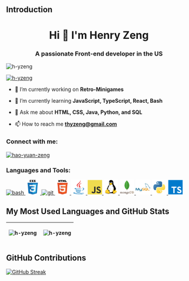 ## Introduction

<h1 align="center">Hi 👋 I'm Henry Zeng</h1>
<h3 align="center">A passionate Front-end developer in the US</h3>

<p align="left"> <img src="https://komarev.com/ghpvc/?username=h-yzeng&label=Profile%20views&color=0e75b6&style=flat" alt="h-yzeng" /> </p>

<p align="left"> <a href="https://github.com/ryo-ma/github-profile-trophy"><img src="https://github-profile-trophy.vercel.app/?username=h-yzeng&theme=darkhub&margin-w=4" alt="h-yzeng" /></a> </p>

- 🔭 I’m currently working on **Retro-Minigames**

- 🌱 I’m currently learning **JavaScript, TypeScript, React, Bash**

- 💬 Ask me about **HTML, CSS, Java, Python, and SQL**

- 📫 How to reach me **thyzeng@gmail.com**

<h3 align="left">Connect with me:</h3>
<p align="left">
<a href="https://linkedin.com/in/hao-yuan-zeng" target="blank"><img align="center" src="https://raw.githubusercontent.com/rahuldkjain/github-profile-readme-generator/master/src/images/icons/Social/linked-in-alt.svg" alt="hao-yuan-zeng" height="30" width="40" /></a>
</p>

<h3 align="left">Languages and Tools:</h3>
<p align="left"> <a href="https://www.gnu.org/software/bash/" target="_blank" rel="noreferrer"> <img src="https://www.vectorlogo.zone/logos/gnu_bash/gnu_bash-icon.svg" alt="bash" width="40" height="40"/> </a> <a href="https://www.w3schools.com/css/" target="_blank" rel="noreferrer"> <img src="https://raw.githubusercontent.com/devicons/devicon/master/icons/css3/css3-original-wordmark.svg" alt="css3" width="40" height="40"/> </a> <a href="https://git-scm.com/" target="_blank" rel="noreferrer"> <img src="https://www.vectorlogo.zone/logos/git-scm/git-scm-icon.svg" alt="git" width="40" height="40"/> </a> <a href="https://www.w3.org/html/" target="_blank" rel="noreferrer"> <img src="https://raw.githubusercontent.com/devicons/devicon/master/icons/html5/html5-original-wordmark.svg" alt="html5" width="40" height="40"/> </a> <a href="https://www.java.com" target="_blank" rel="noreferrer"> <img src="https://raw.githubusercontent.com/devicons/devicon/master/icons/java/java-original.svg" alt="java" width="40" height="40"/> </a> <a href="https://developer.mozilla.org/en-US/docs/Web/JavaScript" target="_blank" rel="noreferrer"> <img src="https://raw.githubusercontent.com/devicons/devicon/master/icons/javascript/javascript-original.svg" alt="javascript" width="40" height="40"/> </a> <a href="https://www.linux.org/" target="_blank" rel="noreferrer"> <img src="https://raw.githubusercontent.com/devicons/devicon/master/icons/linux/linux-original.svg" alt="linux" width="40" height="40"/> </a> <a href="https://www.mongodb.com/" target="_blank" rel="noreferrer"> <img src="https://raw.githubusercontent.com/devicons/devicon/master/icons/mongodb/mongodb-original-wordmark.svg" alt="mongodb" width="40" height="40"/> </a> <a href="https://www.mysql.com/" target="_blank" rel="noreferrer"> <img src="https://raw.githubusercontent.com/devicons/devicon/master/icons/mysql/mysql-original-wordmark.svg" alt="mysql" width="40" height="40"/> </a> <a href="https://www.python.org" target="_blank" rel="noreferrer"> <img src="https://raw.githubusercontent.com/devicons/devicon/master/icons/python/python-original.svg" alt="python" width="40" height="40"/> </a> <a href="https://www.typescriptlang.org/" target="_blank" rel="noreferrer"> <img src="https://raw.githubusercontent.com/devicons/devicon/master/icons/typescript/typescript-original.svg" alt="typescript" width="40" height="40"/> </a> </p>

## My Most Used Languages and GitHub Stats
| <p><img align="center" src="https://github-readme-stats.vercel.app/api/top-langs?username=h-yzeng&show_icons=true&locale=en&layout=compact&theme=dark" alt="h-yzeng" /></p> | <p>&nbsp;<img align="center" src="https://github-readme-stats.vercel.app/api?username=h-yzeng&show_icons=true&locale=en&theme=dark" alt="h-yzeng" /></p> |
| ------------- | ------------- |


## GitHub Contributions
<p><a href="https://git.io/streak-stats"><img src="https://github-readme-streak-stats.herokuapp.com?user=h-yzeng&theme=dark" alt="GitHub Streak" /></a></p>
